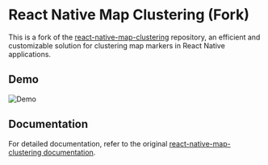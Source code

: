 ﻿# React Native Map Clustering (Fork)

This is a fork of the [react-native-map-clustering](https://github.com/venits/react-native-map-clustering) repository, an efficient and customizable solution for clustering map markers in React Native applications.


## Demo

![Demo](https://raw.githubusercontent.com/venits/react-native-map-clustering/assets/assets/demo.gif)

## Documentation

For detailed documentation, refer to the original [react-native-map-clustering documentation](https://github.com/venits/react-native-map-clustering#readme).
